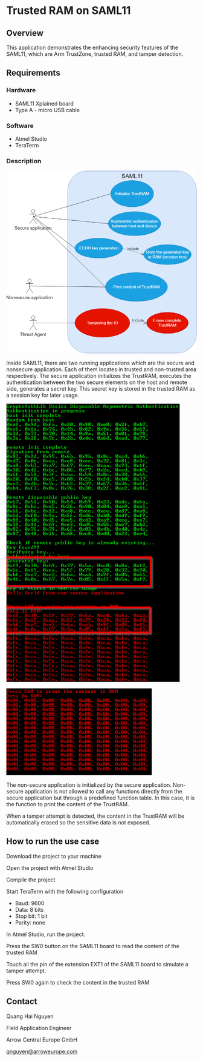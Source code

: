 # Trusted RAM on SAML11 

## Overview

This application demonstrates the enhancing security features of the SAML11, which are Arm TrustZone, trusted RAM, and tamper detection. 

## Requirements

### Hardware

* SAML11 Xplained board
* Type A - micro USB cable

### Software

* Atmel Studio
* TeraTerm

### Description

![Trusted RAM use case](Document/Image/TrustRAM_usecase.png)

Inside SAML11, there are two running applications which are the secure and nonsecure application. Each of them locates in trusted and non-trusted area respectively. The secure application initializes the TrustRAM, executes the authentication between the two secure elements on the host and remote side, generates a secret key. This secret key is stored in the trusted RAM as a session key for later usage.

![Content of TrustRAM before tamper detection](Document/Image/TrustRAM_content_before.png)

![Content of TrustRAM after tamper detection](Document/Image/TrustRAM_content_after.png)

The non-secure application is initialized by the secure application. Non-secure application is not allowed to call any functions directly from the secure application but through a predefined function table. In this case, it is the function to print the content of the TrustRAM.

When a tamper attempt is detected, the content in the TrustRAM will be automatically erased so the sensitive data is not exposed. 

## How to run the use case

Download the project to your machine

Open the project with Atmel Studio

Compile the project

Start TeraTerm with the following configuration
* Baud: 9600
* Data: 8 bits
* Stop bit: 1 bit
* Parity: none

In Atmel Studio, run the project. 

Press the SW0 button on the SAML11 board to read the content of the trusted RAM

Touch all the pin of the extension EXT1 of the SAML11 board to simulate a tamper attempt. 

Press SW0 again to check the content in the trusted RAM  

## Contact

Quang Hai Nguyen

Field Application Engineer  

Arrow Central Europe GmbH    

qnguyen@arroweurope.com
